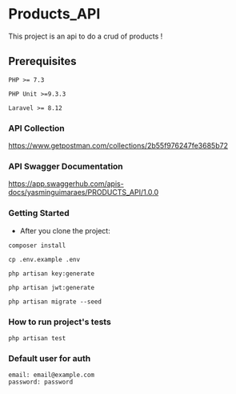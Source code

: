 # Products_API

This project is an api to do a crud of products !

## Prerequisites

```
PHP >= 7.3
```

```
PHP Unit >=9.3.3
```

```
Laravel >= 8.12
```


### API Collection

https://www.getpostman.com/collections/2b55f976247fe3685b72

### API Swagger Documentation

https://app.swaggerhub.com/apis-docs/yasminguimaraes/PRODUCTS_API/1.0.0

### Getting Started

- After you clone the project: 

```
composer install
```

```
cp .env.example .env
```

```
php artisan key:generate
```

```
php artisan jwt:generate
```

```
php artisan migrate --seed
```

### How to run project's tests

```
php artisan test
```

### Default user for auth
```
email: email@example.com
password: password
```
